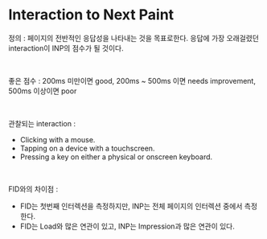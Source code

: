 # Interaction to Next Paint

정의 : 페이지의 전반적인 응답성을 나타내는 것을 목표로한다. 응답에 가장 오래걸렸던 interaction이 INP의 점수가 될 것이다.

<br>

좋은 점수 : 200ms 미만이면 good, 200ms ~ 500ms 이면 needs improvement, 500ms 이상이면 poor

<br>

관찰되는 interaction :

- Clicking with a mouse.
- Tapping on a device with a touchscreen.
- Pressing a key on either a physical or onscreen keyboard.

<br>

FID와의 차이점 :

- FID는 첫번째 인터렉션을 측정하지만, INP는 전체 페이지의 인터렉션 중에서 측정한다.
- FID는 Load와 많은 연관이 있고, INP는 Impression과 많은 연관이 있다.
